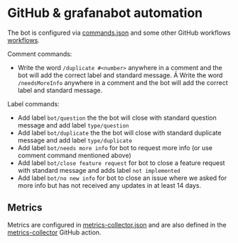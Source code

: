 # GitHub & grafanabot automation

The bot is configured via [commands.json](https://github.com/grafana/grafana/blob/master/.github/commands.json) and some other GitHub workflows [workflows](https://github.com/grafana/grafana/tree/master/.github/workflows).

Comment commands:

* Write the word `/duplicate #<number>`  anywhere in a comment and the bot  will add the correct label and standard message.
Ä Write the word `/needsMoreInfo`  anywhere in a comment and the bot will add the correct label and standard message.

Label commands:

* Add label `bot/question` the the bot will close with standard question message and add label `type/question`
* Add label `bot/duplicate` the the bot will close with standard duplicate message and add label `type/duplicate`
* Add label `bot/needs more info` for bot to request more info (or use comment command mentioned above)
* Add label `bot/close feature request` for bot to close a feature request with standard message and adds label `not implemented`
* Add label `bot/no new info` for bot to close an issue where we asked for more info but has not received any updates in at least 14 days.

## Metrics

Metrics are configured in [metrics-collector.json](https://github.com/grafana/grafana/blob/master/.github/metrics-collector.json) and are also defined in the 
[metrics-collector](https://github.com/grafana/grafana-github-actions/blob/main/metrics-collector/index.ts) GitHub action.
